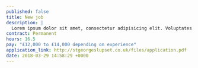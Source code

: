 ```yaml
---
published: false
title: New job
description: |
  Lorem ipsum dolor sit amet, consectetur adipisicing elit. Voluptates magni accusantium amet quisquam maxime, officiis sit beatae eveniet mollitia tenetur sequi hic alias tempore iure a cumque atque unde quae.
contract: Permanent
hours: 16.5
pay: "£12,000 to £14,000 depending on experience"
application_link: http://stgeorgeslupset.co.uk/files/application.pdf
date: 2018-03-29 14:58:29 +0000
---
```

